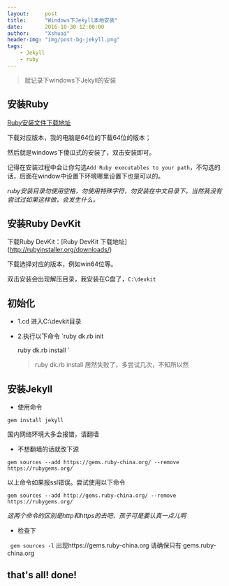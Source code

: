 ```yaml
---
layout:     post
title:      "Windows下Jekyll本地安装"
date:       2016-10-30 12:00:00
author:     "Xshuai"
header-img: "img/post-bg-jekyll.png"
tags:
    - Jekyll
    - ruby
---
```


> 就记录下windows下Jekyll的安装

## 安装Ruby 

[Ruby安装文件下载地址](http://rubyinstaller.org/downloads/)

下载对应版本，我的电脑是64位的下载64位的版本；

然后就是windows下傻瓜式的安装了，双击安装即可。

记得在安装过程中会让你勾选`Add Ruby executables to your path`，不勾选的话，后面在window中设置下环境哪里设置下也是可以的。

 *ruby安装目录勿使用空格，勿使用特殊字符，勿安装在中文目录下。当然我没有尝试过如果这样做，会发生什么。*
 
## 安装Ruby DevKit

下载Ruby DevKit：[Ruby DevKit 下载地址] (http://rubyinstaller.org/downloads/)

下载选择对应的版本，例如win64位等。

双击安装会出现解压目录，我安装在C盘了，`C:\devkit`

## 初始化
- 1.cd 进入C:\devkit目录
- 2.执行以下命令
	`ruby dk.rb init
	
    ruby dk.rb install `
	
    > ruby dk.rb install 居然失败了，多尝试几次，不知所以然

## 安装Jekyll
- 使用命令

`gem install jekyll`

 国内网络环境大多会报错，请翻墙
 
- 不想翻墙的话就改下源

`gem sources --add https://gems.ruby-china.org/ --remove https://rubygems.org/`

 以上命令如果报ssl错误。尝试使用以下命令
 
`gem sources --add http://gems.ruby-china.org/ --remove https://rubygems.org/`

*这两个命令的区别是http和https的去吧，孩子可是要认真一点儿啊*

- 检查下

` gem sources -l` 
出现https://gems.ruby-china.org
请确保只有 gems.ruby-china.org

## that's all! done!